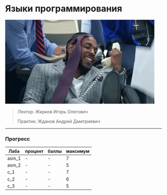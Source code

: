 # Языки программирования

![pic](https://github.com/bilyardvmetro/ITMO-System-Application-Software/blob/main/gifs/ProgLangs.gif)

> Лектор: Жирков Игорь Олегович
>
> Практик: Жданов Андрей Дмитриевич


---

### Прогресс
| Лаба | процент | баллы | максимум |
| ---- | ------- | ----- | -------- | 
| asm_1  |   -   |   -  |    7    |
| asm_2  |   -   |   -  |    5    |
|   c_1  |   -   |   -  |    7    |
|   c_2  |   -   |   -  |    6    |
|   c_3  |   -   |   -  |    5    |
